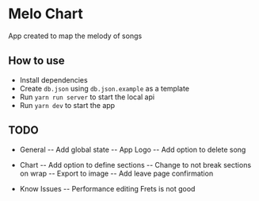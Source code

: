 # Melo Chart

App created to map the melody of songs

## How to use

- Install dependencies
- Create `db.json` using `db.json.example` as a template
- Run `yarn run server` to start the local api
- Run `yarn dev` to start the app

## TODO

- General
-- Add global state
-- App Logo
-- Add option to delete song

- Chart
-- Add option to define sections
-- Change to not break sections on wrap
-- Export to image
-- Add leave page confirmation

- Know Issues
-- Performance editing Frets is not good
